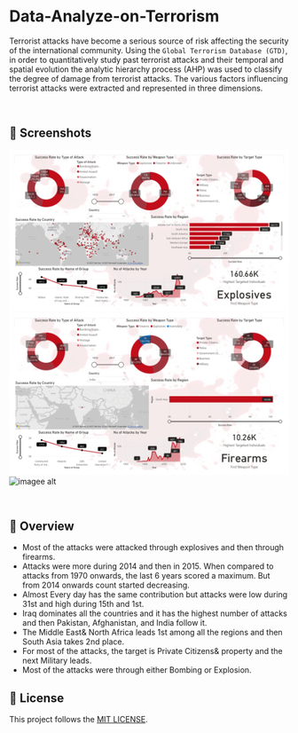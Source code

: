 # Data-Analyze-on-Terrorism
Terrorist attacks have become a serious source of risk affecting the security of the international community. Using the `Global Terrorism Database (GTD)`, in order to quantitatively study past terrorist attacks and their temporal and spatial evolution the analytic hierarchy process (AHP) was used to classify the degree of damage from terrorist attacks. The various factors influencing terrorist attacks were extracted and represented in three dimensions.

<br>

## 👀 Screenshots

![image alt](https://github.com/Hari00887/Data-Analyze-Terrorism/blob/main/1.jpg?raw=true)
![image alt](https://github.com/Hari00887/Data-Analyze-Terrorism/blob/main/2.jpg?raw=true)
![imagee alt](https://github.com/user-attachments/assets/0824ac20-bce7-4614-825f-b6df15792a60)

<br>

## 📓 Overview

-   Most of the attacks were attacked through explosives and then through firearms.
-   Attacks were more during 2014 and then in 2015. When compared to attacks from 1970 onwards, the last 6 years scored a maximum. But from 2014 onwards count started decreasing.
-   Almost Every day has the same contribution but attacks were low during 31st and high during 15th and 1st.
-   Iraq dominates all the countries and it has the highest number of attacks and then Pakistan, Afghanistan, and India follow it.
-   The Middle East& North Africa leads 1st among all the regions and then South Asia takes 2nd place.
-   For most of the attacks, the target is Private Citizens& property and the next Military leads.
-   Most of the attacks were through either Bombing or Explosion.

  ## 🪪 License
This project follows the [MIT LICENSE](https://choosealicense.com/licenses/mit/).
